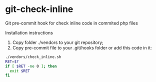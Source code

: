 git-check-inline
================

Git pre-commit hook for check inline code in commited php files

Installation instructions

1. Copy folder ./vendors to your git repository;
2. Copy pre-commit file to your .git/hooks folder or add this code in it:

```bash
./vendors/check_inline.sh
RET=$?
if [ $RET -ne 0 ]; then
  exit $RET
fi
```
